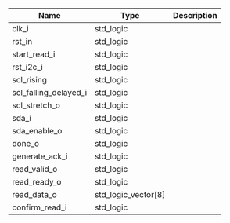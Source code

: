 | **Name**              | **Type**            | **Description** |
|-----------------------|---------------------|-----------------|
| clk_i                 | std_logic           |                 |
| rst_in                | std_logic           |                 |
| start_read_i          | std_logic           |                 |
| rst_i2c_i             | std_logic           |                 |
| scl_rising            | std_logic           |                 |
| scl_falling_delayed_i | std_logic           |                 |
| scl_stretch_o         | std_logic           |                 |
| sda_i                 | std_logic           |                 |
| sda_enable_o          | std_logic           |                 |
| done_o                | std_logic           |                 |
| generate_ack_i        | std_logic           |                 |
| read_valid_o          | std_logic           |                 |
| read_ready_o          | std_logic           |                 |
| read_data_o           | std_logic_vector[8] |                 |
| confirm_read_i        | std_logic           |                 |
